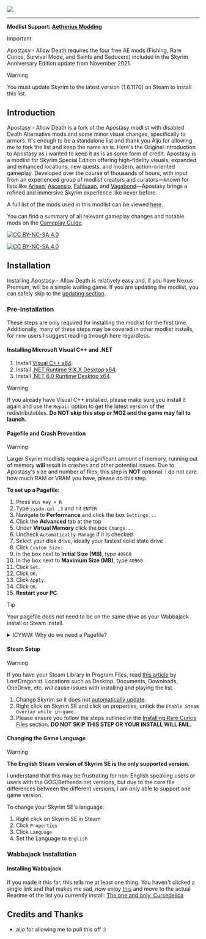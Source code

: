 
![]([https://raw.githubusercontent.com/Styyx1/Apostasy---Allow-Death/refs/heads/master/images/Banner.png](https://raw.githubusercontent.com/Styyx1/Apostasy---Allow-Death/refs/heads/master/images/Banner.png?token=GHSAT0AAAAAAC5Y5W3SII6WUY4SVYKKBIOOZ7LA56Q))



---

**Modlist Support: [Aetherius Modding](https://www.youtube.com/watch?v=QB7ACr7pUuE)**

>[!IMPORTANT]
>Apostasy - Allow Death requires the four free AE mods (Fishing, Rare Curios, Survival Mode, and Saints and Seducers) included in the Skyrim Anniversary Edition update from November 2021.

>[!WARNING]
>You must update Skyrim to the latest version (1.6.1170) on Steam to install this list.


## Introduction

Apostasy - Allow Death is a fork of the Apostasy modlist with disabled Death Alternative mods and some minor visual changes, specifically to armors. It's enough to be a standalone list and thank you Aljo for allowing me to fork the list and keep the name as is.
Here's the Original introduction to Apostasy as i wanted to keep it as is as some form of credit.
Apostasy is a modlist for Skyrim Special Edition offering high-fidelity visuals, expanded and enhanced locations, new quests, and modern, action-oriented gameplay. Developed over the course of thousands of hours, with input from an experienced group of modlist creators and curators—known for lists like [Arisen](https://github.com/The-Animonculory/Curseadelica/blob/main/README.md), [Ascensio](https://github.com/The-Animonculory/Curseadelica/blob/main/README.md), [Fahluaan](https://github.com/The-Animonculory/Curseadelica/blob/main/README.md), and [Vagabond](https://github.com/The-Animonculory/Curseadelica/blob/main/README.md)—Apostasy brings a refined and immersive Skyrim experience like never before.

A full list of the mods used in this modlist can be viewed [here](https://www.youtube.com/watch?v=QB7ACr7pUuE).

You can find a summary of all relevant gameplay changes and notable mods on the [Gameplay Guide](https://github.com/The-Animonculory/Curseadelica/blob/main/README.md).

[![CC BY-NC-SA 4.0][cc-by-nc-sa-shield]][cc-by-nc-sa]

[![CC BY-NC-SA 4.0][cc-by-nc-sa-image]][cc-by-nc-sa]

[cc-by-nc-sa]: http://creativecommons.org/licenses/by-nc-sa/4.0/
[cc-by-nc-sa-image]: https://licensebuttons.net/l/by-nc-sa/4.0/88x31.png
[cc-by-nc-sa-shield]: https://img.shields.io/badge/License-CC%20BY--NC--SA%204.0-lightgrey.svg

## Installation

Installing Apostasy - Allow Death is relatively easy and, if you have Nexus Premium, will be a simple waiting game. If you are updating the modlist, you can safely skip to the [updating section](#wabbajack-installation).

### Pre-Installation

These steps are only required for installing the modlist for the first time. Additionally, many of these steps may be covered in other modlist installs, for new users I suggest reading through here regardless.

#### Installing Microsoft Visual C++ and .NET

 1. Install [Visual C++ x64](https://aka.ms/vs/17/release/vc_redist.x64.exe).
 2. Install [.NET Runtime 9.X.X Desktop x64](https://dotnet.microsoft.com/en-us/download/dotnet/9.0).
 3. Install [.NET 6.0 Runtime Desktop x64](https://dotnet.microsoft.com/en-us/download/dotnet/thank-you/runtime-desktop-6.0.30-windows-x64-installer).

>[!WARNING]
>If you already have Visual C++ installed, please make sure you install it again and use the `Repair` option to get the latest version of the redistributables. **Do NOT skip this step or MO2 and the game may fail to launch.**

#### Pagefile and Crash Prevention

>[!WARNING]
>Larger Skyrim modlists require a significant amount of memory, running out of memory **will** result in crashes and other potential issues. Due to Apostasy's size and number of files, this step is **NOT** optional. I do not care how much RAM or VRAM you have, please do this step.

**To set up a Pagefile:**

 1. Press `Win Key + R`
 2. Type `sysdm.cpl ,3` and hit `ENTER`
 3. Navigate to **Performance** and click the box `Settings...`
 4. Click the **Advanced** tab at the top
 5. Under **Virtual Memory** click the box `Change...`
 6. Uncheck `Automatically Manage` if it is checked
 7. Select your disk drive, ideally your fastest solid state drive
 8. Click `Custom Size:`
 9. In the box next to **Initial Size (MB)**, type `40960`
 10. In the box next to **Maximum Size (MB)**, type `40960`
 11. Click `Set`.
 12. Click `OK`.
 13. Click `Apply`.
 14. Click `OK`.
 15. **Restart your PC**.

>[!TIP]
> Your pagefile does not need to be on the same drive as your Wabbajack install or Steam install.

<Details>
<summary>ICYWW: Why do we need a Pagefile?</summary>

Skyrim is a very old game (originally released in 2011) that is built on the [Creation Engine](https://en.wikipedia.org/wiki/Creation_Engine), a engine based off of the [Gamebryo](https://en.wikipedia.org/wiki/Gamebryo) engine that was originally used for Morrowind (released in 2002, *before I was born*).  

Through lots of experience and trial-and-error, we have discovered that increasing the window's pagefile can fix certain types of Skyrim crashes, the two most common examples being `Unhandled native exception occurred at 0x7FF6ADC8DDDA` and `Unhandled native exception occurred at 0x0`.  

But why is this? Skyrim appears to use system memory in very unexpected ways, for example it will frequently dip into the pagefile memory despite there being available RAM. Skyrim heavily favors high speed, low latency RAM (the best you can get as of writing this is 6000MHz and CL30 for DDR5).  

</Details>

#### Steam Setup

>[!WARNING]
>If you have your Steam Library in Program Files, read [this article](https://github.com/LostDragonist/steam-library-setup-tool/wiki/Usage-Guide) by LostDragonist. Locations such as Desktop, Documents, Downloads, OneDrive, etc. *will* cause issues with installing and playing the list.

 1. Change Skyrim so it does not [automatically update](https://help.steampowered.com/en/faqs/view/71AB-698D-57EB-178C#disable).
 2. Right click on Skyrim SE and click on properties, untick the `Enable Steam Overlay while in-game.`
 3. Please ensure you follow the steps outlined in the [Installing Rare Curios Files](#wabbajack-installation) section. **DO NOT SKIP THIS STEP OR YOUR INSTALL WILL FAIL.**

#### Changing the Game Language

>[!WARNING]
>**The English Steam version of Skyrim SE is the only supported version.**

I understand that this may be frustrating for non-English speaking users or users with the GOG/Bethesda.net versions, but due to the core file differences between the different versions, I am only able to support one game version.

To change your Skyrim SE's language:

 1. Right click on Skyrim SE in Steam
 2. Click `Properties`
 3. Click `Language`
 4. Set the Language to `English`

### Wabbajack Installation

#### Installing Wabbajack

If you made it this far, this tells me at least one thing. You haven't clicked a single link and that makes me sad, now enjoy [this](https://www.youtube.com/watch?v=dQw4w9WgXcQ)
and move to the actual Readme of the list you currently install: [The one and only, Cursedelica](https://github.com/The-Animonculory/Curseadelica/blob/main/README.md)

## Credits and Thanks

- aljo for allowing me to pull this off :)

